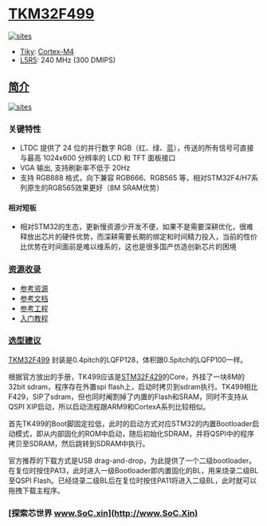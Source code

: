 ﻿# [TKM32F499](https://github.com/SoCXin/TKM32F499)

[![sites](http://182.61.61.133/link/resources/SoC.png)](http://SoC.Xin)

* [Tiky](http://hjrkj.com): [Cortex-M4](https://github.com/SoCXin/Cortex)
* [L5R5](https://github.com/SoCXin/Level): 240 MHz (300 DMIPS)

## [简介](https://github.com/SoCXin/TKM32F499/wiki)

[![sites](docs/TKM32F499.png)](http://hjrkj.com/product/13.html)

### 关键特性

* LTDC 提供了 24 位的并行数字 RGB（红、绿、蓝），传送的所有信号可直接与最高 1024x600 分辨率的 LCD 和 TFT 面板接口
* VGA 输出, 支持刷新率不低于 20Hz
* 支持 RGB888 格式，向下兼容 RGB666、RGB565 等，相对STM32F4/H7系列原生的RGB565效果更好（8M SRAM优势）

#### 相对短板

* 相对STM32的生态，更新慢资源少开发不便，如果不是需要深耕优化，很难释放出芯片的硬件优势，而深耕需要长期的绑定和时间精力投入，当前的性价比优势在时间面前是难以维系的，这也是很多国产仿造创新芯片的困境


### [资源收录](https://github.com/SoCXin)

* [参考资源](src/)
* [参考文档](docs/)
* [参考工程](project/)
* [入门教程](https://docs.soc.xin/TKM32F499)

### [选型建议](https://github.com/SoCXin)

[TKM32F499](https://github.com/SoCXin/TKM32F499) 封装是0.4pitch的LQFP128，体积跟0.5pitch的LQFP100一样。

根据官方放出的手册，TK499应该是[STM32F429](https://github.com/SoCXin/STM32F429)的Core，外挂了一块8M的32bit sdram，程序存在外置spi flash上，启动时拷贝到sdram执行。TK499相比F429，SIP了sdram，但也同时阉割掉了内置的Flash和SRAM，同时不支持从QSPI XIP启动，所以启动流程跟ARM9和CortexA系列比较相似。

首先TK499的Boot脚固定拉低，此时的启动方式对应STM32的内置Bootloader启动模式，即从内部固化的ROM中启动，随后初始化SDRAM，并将QSPI中的程序拷贝至SDRAM，然后跳转到SDRAM中执行。

官方推荐的下载方式是USB drag-and-drop，为此提供了一个二级bootloader。在复位时按住PA13，此时进入一级Bootloader即内置固化的BL，用来烧录二级BL至QSPI Flash。已经烧录二级BL后在复位时按住PA11将进入二级BL，此时就可以拖拽下载主程序。

### [探索芯世界 www.SoC.xin](http://www.SoC.Xin)
